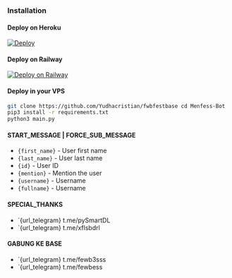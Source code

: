 ### Installation
#### Deploy on Heroku
[![Deploy](https://www.herokucdn.com/deploy/button.svg)](https://heroku.com/deploy?template=https://github.com/jokokendi/fwb)</br>

#### Deploy on Railway
[![Deploy on Railway](https://railway.app/button.svg)](https://railway.app/new/template/1jKLr4)

#### Deploy in your VPS
````bash
git clone https://github.com/Yudhacristian/fwbfestbase cd Menfess-Bot
pip3 install -r requirements.txt
python3 main.py
````

#### START_MESSAGE | FORCE_SUB_MESSAGE

* `{first_name}` - User first name
* `{last_name}` - User last name
* `{id}` - User ID
* `{mention}` - Mention the user
* `{username}` - Username
* `{fullname}` - Username

#### SPECIAL_THANKS 

* `{url_telegram} t.me/pySmartDL
* `{url_telegram} t.me/xflsbdrl

#### GABUNG KE BASE

* `{url_telegram} t.me/fewb3sss
* `{url_telegram} t.me/fewbess
